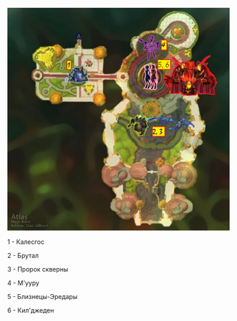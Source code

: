 
![Mfp](/img/Map.jpg)

1 - Калесгос

2 - Брутал

3 - Пророк скверны

4 - М'ууру

5 - Близнецы-Эредары

6 - Кил'джеден
